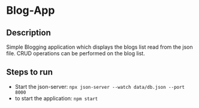 # Blog-App

## Description
Simple Blogging application which displays the blogs list read from the json file. CRUD operations can be performed on the blog list. 

## Steps to run
- Start the json-server: `npx json-server --watch data/db.json --port 8000`
- to start the application: `npm start`
